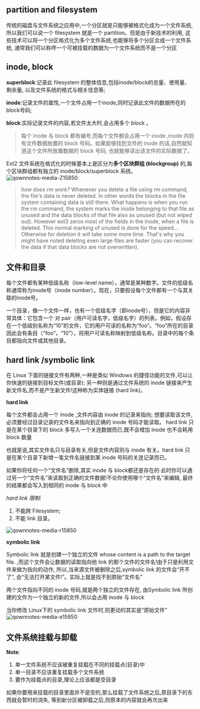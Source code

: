 partition and filesystem
--
传统的磁盘与文件系统之应用中,一个分区就是只能够被格式化成为一个文件系统,所以我们可以说一个 filesystem 就是一个 partition。但是由于新技术的利用, 这些技术可以将一个分区格式化为多个文件系统,也能够将多个分区合成一个文件系统, 通常我们可以称呼一个可被挂载的数据为一个文件系统而不是一个分区

inode, block
---
**superblock**:记录此 filesystem 的整体信息,包括inode/block的总量、使用量、剩余量, 以及文件系统的格式与相关信息等;

**inode**:记录文件的属性,一个文件占用一个inode,同时记录此文件的数据所在的 block号码;

**block**:实际记录文件的内容,若文件太大时,会占用多个 block 。

> 每个 inode 与 block 都有编号,而每个文件都会占用一个 inode ,inode 内则有文件数据放置的 block 号码。如果能够找到文件的 inode 的话,自然就知道这个文件所放置数据的 block 号码, 也就能够读出该文件的实际数据了。

Ext2 文件系统在格式化的时候基本上是区分为**多个区块群组 (blockgroup)** 的,每个区块群组都有独立的 inode/block/superblock 系统。
![qownnotes-media-Z15850](../../media/2012253410.png)


> *how does rm work?*
Whenever you delete a file using rm command, the file's data is never deleted. In other words the blocks in the file system containing data is still there.
What happens is when you run the rm command, the system marks the inode belonging to that file as unused and the data blocks of that file also as unused (but not wiped out). However ext3 zeros most of the fields in the inode, when a file is deleted.
This normal marking of unused is done for the speed... Otherwise for deletion it will take some more time. That's why you might have noted deleting even large files are faster (you can recover the data if that data blocks are not overwritten).

## 文件和目录 
每个文件都有某种低级名称（low-level name），通常是某种数字。文件的低级名称通常称为inode号（inode  number）。现在，只要假设每个文件都有一个与其关联的inode号。

一个目录，像一个文件一样，也有一个低级名字（即inode号），但是它的内容非常具体：它包含一个 对 pair（用户可读名字，低级名字）的列表。例如，假设存在一个低级别名称为“10”的文件，它的用户可读的名称为“foo”。“foo”所在的目录因此会有条目（“foo”，“10”），将用户可读名称映射到低级名称。目录中的每个条目都指向文件或其他目录。

hard link /symbolic link
---
在 Linux 下面的链接文件有两种,一种是类似 Windows 的捷径功能的文件,可以让你快速的链接到目标文件(或目录); 另一种则是通过文件系统的 inode 链接来产生新文件名,而不是产生新文件!这种称为实体链接 (hard link)。 

**hard link**

每个文件都会占用一个 inode ,文件内容由 inode 的记录来指向; 想要读取该文件,必须要经过目录记录的文件名来指向到正确的 inode 号码才能读取。 hard link 只是在某个目录下的 block 多写入一个关连数据而已,既不会增加 inode 也不会耗用 block 数量


也就是说,其实文件名只与目录有关,但是文件内容则与 inode 有关。hard link 只是在某个目录下新增一笔文件名链接到某 inode 号码的关连记录而已。

 如果你将任何一个“文件名”删除,其实 inode 与 block都还是存在的 此时你可以通过另一个“文件名”来读取到正确的文件数据!不论你使用哪个“文件名”来编辑, 最终的结果都会写入到相同的 inode 与 block 中

  *hard link 限制*:
1. 不能跨 Filesystem;
2. 不能 link 目录。

![qownnotes-media-r15850](../../media/1756271750.png)

**symbolic link**

Symbolic link 就是创建一个独立的文件 whose content is a path to the target file. ,而这个文件会让数据的读取指向他 link 的那个文件的文件名!由于只是利用文件来做为指向的动作, 所以,当来源文件被删除之后,symbolic link 的文件会“开不了”, 会“无法打开某文件!”。实际上就是找不到原始“文件名”

两个文件指向不同的 inode 号码,就是两个独立的文件存在, 由Symbolic link 所创建的文件为一个独立的新的文件,所以会占用 inode 与 block 

当你修改 Linux下的 symbolic link 文件时,则更动的其实是“原始文件”
![qownnotes-media-e15850](../../media/949972138.png)

## 文件系统挂载与卸载
**Note**:
1. 单一文件系统不应该被重复挂载在不同的挂载点(目录)中
2. 单一目录不应该重复挂载多个文件系统
3. 要作为挂载点的目录,理论上应该都是空目录

如果你要用来挂载的目录里面并不是空的,那么挂载了文件系统之后,原目录下的东西就会暂时的消失, 等到新分区被卸载之后,则原本的内容就会再次出来